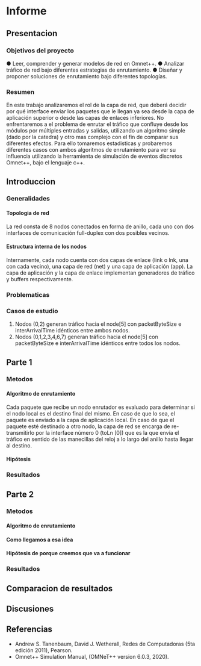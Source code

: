 # Informe

## Presentacion

### Objetivos del proyecto

● Leer, comprender y generar modelos de red en Omnet++.
● Analizar tráfico de red bajo diferentes estrategias de enrutamiento.
● Diseñar y proponer soluciones de enrutamiento bajo diferentes topologías.

### Resumen

En este trabajo analizaremos el rol de la capa de red, que deberá decidir por qué interface enviar los paquetes que le llegan ya sea desde la capa de aplicación superior o desde las capas de enlaces inferiores.
No enfrentaremos a el problema de enrutar el tráfico que confluye desde los módulos por múltiples entradas y salidas, utilizando un algoritmo simple (dado por la catedra) y otro mas complejo con el fin de comparar sus diferentes efectos.
Para ello tomaremos estadisticas y probaremos diferentes casos con ambos algoritmos de enrutamiento para ver su influencia utilizando la herramienta de simulación de eventos discretos Omnet++, bajo el lenguaje c++.
<!-- ## Estructura  OPTIONAL: Explicar como se estructurara el informe brevemente
<!-- Presentar brevemente la estructura del informe. Dar algunos detalles mas del proyecto.
Introducir que vamos a dividir el informe en dos partes y que luego las compararemos. 
-->
## Introduccion
<!--
Describir el estado del arte. (trabajos previos) ..."
-->
<!--
- Metodología de trabajo.
-->
### Generalidades

<!-- Agregar definiciones generales, teoria para ya dar por sentada en ambas partes. -->
#### Topologia de red

La red consta de 8 nodos conectados en forma de anillo, cada uno con dos interfaces de comunicación full-duplex con dos posibles vecinos.

#### Estructura interna de los nodos

Internamente, cada nodo cuenta con dos capas de enlace (link o lnk, una con cada vecino),
una capa de red (net) y una capa de aplicación (app). La capa de aplicación y la capa de
enlace implementan generadores de tráfico y buffers respectivamente.

### Problematicas
<!--
- Definir el problema y contextualizar al lector con definiciones básicas.
  + "Nosotros en las redes vamos a encontrar tal y tal problema ..."
-->
### Casos de estudio
<!--
- Presentación de nuestros casos de estudio.
   + Explicar caso 1: su ventaja, problemas, que esperamos ver, etc.
   + Explicar caso 2: su ventaja, problemas, que esperamos ver, etc.
-->
1. Nodos (0,2) generan tráfico hacia el node[5] con packetByteSize e interArrivalTime idénticos entre ambos nodos.
2. Nodos (0,1,2,3,4,6,7) generan tráfico hacia el node[5] con packetByteSize e interArrivalTime idénticos entre todos los nodos.

## Parte 1

### Metodos

#### Algoritmo de enrutamiento
<!--
- Describimos el algoritmo.
-->
Cada paquete que recibe un nodo enrutador es evaluado para determinar si el nodo local es el destino final del mismo. En caso de que lo sea, el paquete es enviado a la capa de aplicación local. En caso de que el paquete esté destinado a otro nodo, la capa de red se encarga de re-transmitirlo por la interface número 0 (toLn [0]) que es la que envía el tráfico en sentido de las manecillas del reloj a lo largo del anillo hasta llegar al destino.

#### Hipótesis
<!--
- Una pequeña hipótesis de porque creemos que va a funcionar.
-->
### Resultados
<!-- Graficos y analisis de los mismos 
estudiar las métricas tomadas. ¿Qué métricas se obtienen? ¿Cómo es el uso de los recursos de la red? ¿Se puede mejorar?
En el caso 2 explore y determine a partir de qué valor de interArrivalTime se puede garantizar un equilibrio o estabilidad en la red. Justifique.
-->
## Parte 2

### Metodos

#### Algoritmo de enrutamiento
<!--
- Describimos el algoritmo.
-->
#### Como llegamos a esa idea
<!-- Como llegamos a esa idea. -->
#### Hipótesis de porque creemos que va a funcionar
<!--
- Una pequeña hipótesis de porque creemos que va a funcionar.
-->
### Resultados
<!-- Graficos y analisis de los mismos 
estudiar las métricas tomadas. ¿Qué métricas se obtienen? ¿Cómo es el uso de los recursos de la red? ¿Se puede mejorar?
¿Hay loops de enrutamiento? Más allá de lo que llegó
a implementar en el simulador, ¿Ve alguna manera de mejorar más aún su diseño?
En el caso 2 explore y determine a partir de qué valor de interArrivalTime se puede garantizar un equilibrio o estabilidad en la red. Justifique.
-->
## Comparacion de resultados
<!-- Comparar graficos de ambas partes. solo poner los graficos si hay algo que comparar o recordar. 
Evalúe y compare su estrategia con los casos 1 y 2 de la tarea de análisis . ¿Cuánto4
mejoran las métricas? ¿Por qué?
-->
## Discusiones
<!-- cualquier cosa que no entre en la comparacion de resultados va aca, ej: posibles mejoras, obs,conclusiones, ... -->
## Referencias
<!--
- Todas las referencias que usamos en el trabajo. LIBROS, PAPERS, WEB, ETC.
(Nosotros usamos el manual de Omnet++ y quizás algo más ...).
Si agregamos imágenes de Tanembaun para explicar algo, también se debe referenciar.
-->
- Andrew S. Tanenbaum, David J. Wetherall, Redes de Computadoras (5ta edición 2011), Pearson.
- Omnet++ Simulation Manual, (OMNeT++ version 6.0.3, 2020).
